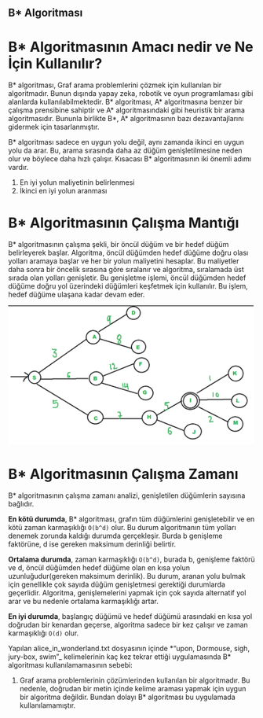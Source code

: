 ## B\* Algoritması

# B\* Algoritmasının Amacı nedir ve Ne İçin Kullanılır?

B* algoritması, Graf arama problemlerini çözmek için kullanılan bir algoritmadır.
Bunun dışında yapay zeka, robotik ve oyun programlaması gibi alanlarda kullanılabilmektedir.
B* algoritması, A* algoritmasına benzer bir çalışma prensibine sahiptir ve A* algoritmasındaki gibi heuristik bir arama algoritmasıdır. Bununla birlikte B*, A* algoritmasının bazı dezavantajlarını gidermek için tasarlanmıştır.

B* algoritması sadece en uygun yolu değil, aynı zamanda ikinci en uygun yolu da arar. Bu, arama sırasında daha az düğüm genişletilmesine neden olur ve böylece daha hızlı çalışır. Kısacası B* algoritmasının iki önemli adımı vardır.

1. En iyi yolun maliyetinin belirlenmesi
2. İkinci en iyi yolun aranması

# B\* Algoritmasının Çalışma Mantığı

B\* algoritmasının çalışma şekli, bir öncül düğüm ve bir hedef düğüm belirleyerek başlar. Algoritma, öncül düğümden hedef düğüme doğru olası yolları aramaya başlar ve her bir yolun maliyetini hesaplar. Bu maliyetler daha sonra bir öncelik sırasına göre sıralanır ve algoritma, sıralamada üst sırada olan yolları genişletir. Bu genişletme işlemi, öncül düğümden hedef düğüme doğru yol üzerindeki düğümleri keşfetmek için kullanılır. Bu işlem, hedef düğüme ulaşana kadar devam eder.

<img src="https://github.com/pelinustunel/AlgoritmaKs1-2-B-Algorithm/blob/main/B_algorithm.jpeg" alt="B* algoritması mantığı" width="500">

# B\* Algoritmasının Çalışma Zamanı

B\* algoritmasının çalışma zamanı analizi, genişletilen düğümlerin sayısına bağlıdır.

**En kötü durumda**, B\* algoritması, grafın tüm düğümlerini genişletebilir ve en kötü zaman karmaşıklığı `O(b^d)` olur. Bu durum algoritmanın tüm yolları denemek zorunda kaldığı durumda gerçekleşir. Burda b genişleme faktörüne, d ise gereken maksimum derinliği belirtir.

**Ortalama durumda**, zaman karmaşıklığı `O(b^d)`, burada b, genişleme faktörü ve d, öncül düğümden hedef düğüme olan en kısa yolun uzunluğudur(gereken maksimum derinlik). Bu durum, aranan yolu bulmak için genellikle çok sayıda düğüm genişletmesi gerektiği durumlarda geçerlidir. Algoritma, genişlemelerini yapmak için çok sayıda alternatif yol arar ve bu nedenle ortalama karmaşıklığı artar.

**En iyi durumda**, başlangıç düğümü ve hedef düğümü arasındaki en kısa yol doğrudan bir kenardan geçerse, algoritma sadece bir kez çalışır ve zaman karmaşıklığı `O(d)` olur.

Yapılan alice_in_wonderland.txt dosyasının içinde \*“upon, Dormouse, sigh, jury-box, swim”\_ kelimelerinin kaç kez tekrar ettiği uygulamasında B\* algoritması kullanılamamasının
sebebi:

1. Graf arama problemlerinin çözümlerinden kullanılan bir algoritmadır. Bu nedenle, doğrudan bir metin içinde kelime araması yapmak için uygun bir algoritma değildir. Bundan dolayı B\* algoritması bu uygulamada kullanılamamıştır.

